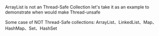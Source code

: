 ArrayList is not an Thread-Safe Collection
let's take it as an example to demonstrate when would make Thread-unsafe

Some case of NOT Thread-Safe collections:
ArrayList、LinkedList、Map、HashMap、Set、HashSet